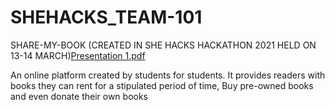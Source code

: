 # SHEHACKS_TEAM-101
SHARE-MY-BOOK 
(CREATED IN SHE HACKS HACKATHON 2021 HELD ON 13-14 MARCH)[Presentation 1.pdf](https://github.com/amritakesh/SHEHACKS_TEAM-101/files/6136346/Presentation.1.pdf)

An online platform created by students for students. It provides readers with books they can rent for a stipulated period of time, Buy pre-owned books and even donate their own books
